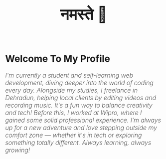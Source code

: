 <h1 style="Font-size:50px; text-align:center" > नमस्ते  🌹</h1>

<br>

<h2 style="Font-size:30px; font-weight:700;"> Welcome To My  Profile</h2>

<p style="Font-style:italic; font-size:20px;font-weight:200;">I'm currently a student and self-learning web development, diving deeper into the world of coding every day. Alongside my studies, I freelance in Dehradun, helping local clients by editing videos and recording music. It's a fun way to balance creativity and tech! Before this, I worked at Wipro, where I gained some solid professional experience. I’m always up for a new adventure and love stepping outside my comfort zone — whether it's in tech or exploring something totally different. Always learning, always growing!</p>
<br>
